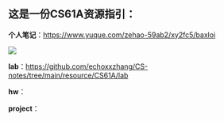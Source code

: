## 这是一份CS61A资源指引：



**个人笔记**：https://www.yuque.com/zehao-59ab2/xy2fc5/baxloi

![](https://gitee.com/echoxxzhang/image_bed/raw/master/20210601182702.png)





**lab**：https://github.com/echoxxzhang/CS-notes/tree/main/resource/CS61A/lab

**hw**：

**project**：
